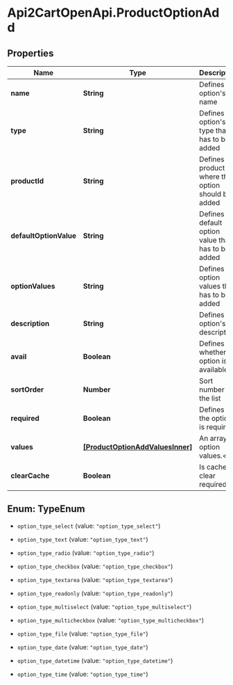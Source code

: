 # Api2CartOpenApi.ProductOptionAdd

## Properties

Name | Type | Description | Notes
------------ | ------------- | ------------- | -------------
**name** | **String** | Defines option&#39;s name | 
**type** | **String** | Defines option&#39;s type that has to be added | 
**productId** | **String** | Defines product id where the option should be added | [optional] 
**defaultOptionValue** | **String** | Defines default option value that has to be added | [optional] 
**optionValues** | **String** | Defines option values that has to be added | [optional] 
**description** | **String** | Defines option&#39;s description | [optional] 
**avail** | **Boolean** | Defines whether the option is available | [optional] [default to true]
**sortOrder** | **Number** | Sort number in the list | [optional] [default to 0]
**required** | **Boolean** | Defines if the option is required | [optional] [default to false]
**values** | [**[ProductOptionAddValuesInner]**](ProductOptionAddValuesInner.md) | An array of option values.&lt;/b&gt; | [optional] 
**clearCache** | **Boolean** | Is cache clear required | [optional] [default to true]



## Enum: TypeEnum


* `option_type_select` (value: `"option_type_select"`)

* `option_type_text` (value: `"option_type_text"`)

* `option_type_radio` (value: `"option_type_radio"`)

* `option_type_checkbox` (value: `"option_type_checkbox"`)

* `option_type_textarea` (value: `"option_type_textarea"`)

* `option_type_readonly` (value: `"option_type_readonly"`)

* `option_type_multiselect` (value: `"option_type_multiselect"`)

* `option_type_multicheckbox` (value: `"option_type_multicheckbox"`)

* `option_type_file` (value: `"option_type_file"`)

* `option_type_date` (value: `"option_type_date"`)

* `option_type_datetime` (value: `"option_type_datetime"`)

* `option_type_time` (value: `"option_type_time"`)




